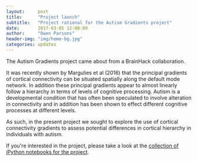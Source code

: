 ```yaml
---
layout:     post
title:      "Project launch"
subtitle:   "Project rational for the Autism Gradients project"
date:       2017-03-05 12:00:00
author:     "Owen Parsons"
header-img: "img/home-bg.jpg"
categories: updates
---
```


The Autism Gradients project came about from a BrainHack collaboration. 

It was recently shown by Margulies et al (2016) that the principal gradients of cortical connectivity can be situated spatially along the default mode network. In addition these principal gradients appear to almost linearly follow a hierarchy in terms of levels of cognitive processing. Autism is a developmental condition that has often been speculated to involve alteration in connectivity and in addition has been shown to effect different cognitive processes at different levels. 

As such, in the present project we sought to explore the use of cortical connectivity gradients to assess potential differences in cortical hierarchy in individuals with autism.

If you're interested in the project, please take a look at the [collection of iPython notebooks for the project](https://autism-research-centre.github.io/Autism-Gradients/notebooks.html).
